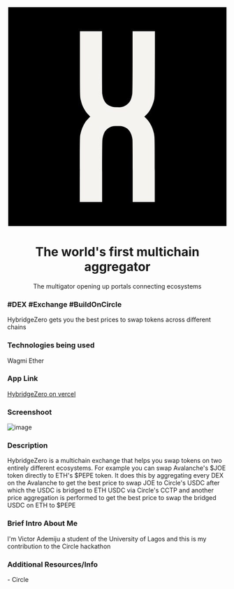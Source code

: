 <div align="center">
    <a href="#" target="_blank"><img src="./public/hybridge.png" /></a>
</div>

<h1 align="center">The world's first multichain aggregator</h1>

<div align="center">
    The multigator opening up portals connecting ecosystems
</div>

<h3>#DEX #Exchange #BuildOnCircle</h3>
<p>HybridgeZero gets you the best prices to swap tokens across different chains</p>

<h3>Technologies being used</h3>
<p>Wagmi Ether </p>

<h3>App Link</h3>
<a href="#">HybridgeZero on vercel</a>

<h3>Screenshoot</h3>
<img width="1128" alt="image" src="#">

<h3>Description</h3>
<p>HybridgeZero is a multichain exchange that helps you swap tokens on two entirely different ecosystems. For example you can swap Avalanche's $JOE token directly to
ETH's $PEPE token. It does this by aggregating every DEX on the Avalanche to get  the best price to swap JOE to Circle's USDC after which the USDC is bridged to ETH USDC via Circle's CCTP and another price aggregation is performed to get the best price to swap the bridged USDC on ETH to $PEPE</p>


<h3>Brief Intro About Me</h3>
<p>I'm Victor Ademiju a student of the University of Lagos and this is my contribution to the Circle hackathon</p>

<h3>Additional Resources/Info</h3>
<p>- Circle</p>